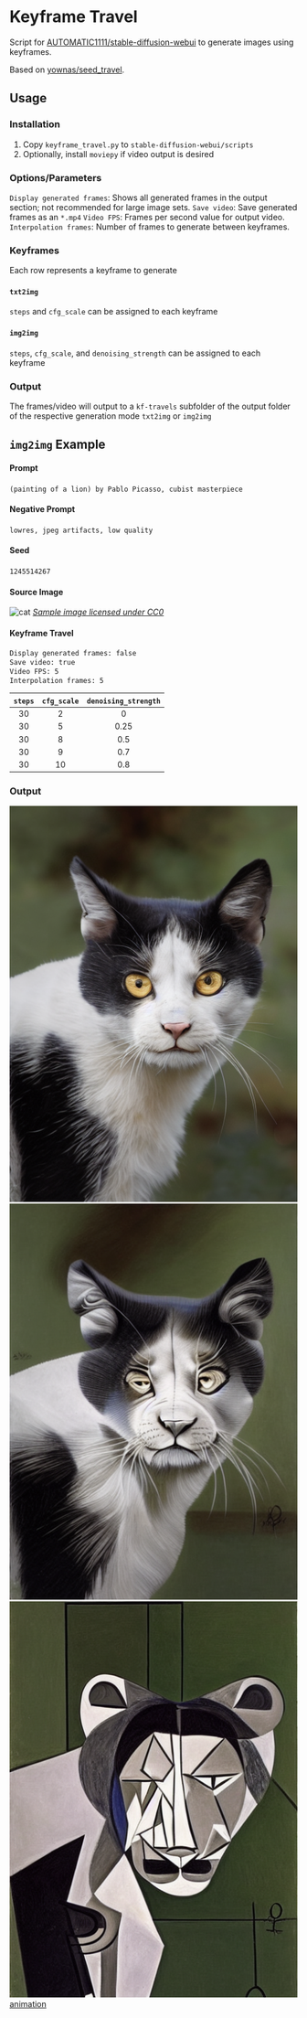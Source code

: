 # Keyframe Travel
Script for [AUTOMATIC1111/stable-diffusion-webui](https://github.com/AUTOMATIC1111/stable-diffusion-webui) to generate images using keyframes.

Based on [yownas/seed_travel](https://github.com/yownas/seed_travel).

## Usage
### Installation
1. Copy `keyframe_travel.py` to `stable-diffusion-webui/scripts`
2. Optionally, install `moviepy` if video output is desired

### Options/Parameters
`Display generated frames`: Shows all generated frames in the output section; not recommended for large image sets.
`Save video`: Save generated frames as an `*.mp4`
`Video FPS`: Frames per second value for output video.
`Interpolation frames`: Number of frames to generate between keyframes.

### Keyframes
Each row represents a keyframe to generate
#### `txt2img`
`steps` and `cfg_scale` can be assigned to each keyframe
#### `img2img`
`steps`, `cfg_scale`, and `denoising_strength` can be assigned to each keyframe

### Output
The frames/video will output to a `kf-travels` subfolder of the output folder of the respective generation mode `txt2img` or `img2img`

## `img2img` Example

#### Prompt
`(painting of a lion) by Pablo Picasso, cubist masterpiece`

#### Negative Prompt
`lowres, jpeg artifacts, low quality`

#### Seed
`1245514267`

#### Source Image
![cat](https://pixnio.com/free-images/custom-size/pixnio-2723120-512.jpg)
_[Sample image licensed under CC0](https://pixnio.com/media/black-and-white-domestic-cat-eyes-orange-yellow-portrait)_

#### Keyframe Travel
```
Display generated frames: false
Save video: true
Video FPS: 5
Interpolation frames: 5
```
| `steps` | `cfg_scale` | `denoising_strength` |
|:-------:|:-----------:|:--------------------:|
|    30   |      2      |           0          |
|    30   |      5      |         0.25         |
|    30   |      8      |          0.5         |
|    30   |      9      |          0.7         |
|    30   |      10     |          0.8         |

### Output
![frame-05](example/00005-1245514267-(painting%20of%20a%20lion)%20by%20Pablo%20Picasso%2C%20cubist%20masterpiece.png)
![frame-10](example/00010-1245514267-(painting%20of%20a%20lion)%20by%20Pablo%20Picasso%2C%20cubist%20masterpiece.png)
![frame-20](example/00020-1245514267-(painting%20of%20a%20lion)%20by%20Pablo%20Picasso%2C%20cubist%20masterpiece.png)
[animation](example/kf-travel-00000.mp4)
